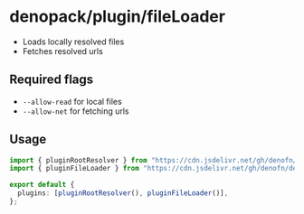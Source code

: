 # denopack/plugin/fileLoader

- Loads locally resolved files
- Fetches resolved urls

## Required flags

- `--allow-read` for local files
- `--allow-net` for fetching urls

## Usage

```ts
import { pluginRootResolver } from "https://cdn.jsdelivr.net/gh/denofn/denopack@latest/plugin/rootResolver/mod.ts";
import { pluginFileLoader } from "https://cdn.jsdelivr.net/gh/denofn/denopack@latest/plugin/fileLoader/mod.ts";

export default {
  plugins: [pluginRootResolver(), pluginFileLoader()],
};
```

